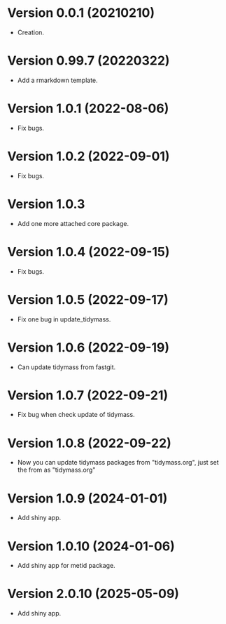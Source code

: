 # Version 0.0.1 (20210210)

* Creation.

# Version 0.99.7 (20220322)

* Add a rmarkdown template.

# Version 1.0.1 (2022-08-06)

* Fix bugs.

# Version 1.0.2 (2022-09-01)

* Fix bugs.

# Version 1.0.3

* Add one more attached core package.

# Version 1.0.4 (2022-09-15)

* Fix bugs.

# Version 1.0.5 (2022-09-17)

* Fix one bug in update_tidymass.

# Version 1.0.6 (2022-09-19)

* Can update tidymass from fastgit.

# Version 1.0.7 (2022-09-21)

* Fix bug when check update of tidymass.

# Version 1.0.8 (2022-09-22)

* Now you can update tidymass packages from "tidymass.org", just set the from as "tidymass.org"

# Version 1.0.9 (2024-01-01)

* Add shiny app.

# Version 1.0.10 (2024-01-06)

* Add shiny app for metid package.


# Version 2.0.10 (2025-05-09)

* Add shiny app.